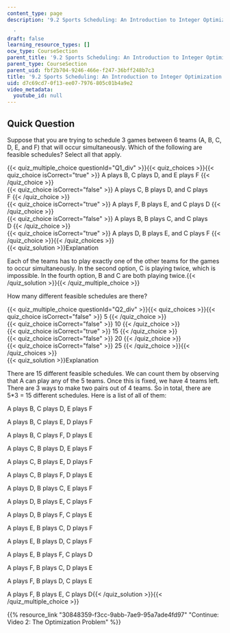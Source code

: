 ```yaml
---
content_type: page
description: '9.2 Sports Scheduling: An Introduction to Integer Optimization

  '
draft: false
learning_resource_types: []
ocw_type: CourseSection
parent_title: '9.2 Sports Scheduling: An Introduction to Integer Optimization '
parent_type: CourseSection
parent_uid: fbf2b704-9246-466e-f247-36bff248b7c3
title: '9.2 Sports Scheduling: An Introduction to Integer Optimization'
uid: d7c69cd7-0f13-ee07-7976-805c01b4a9e2
video_metadata:
  youtube_id: null
---
```

## Quick Question

Suppose that you are trying to schedule 3 games between 6 teams (A, B, C, D, E, and F) that will occur simultaneously. Which of the following are feasible schedules? Select all that apply.

{{< quiz_multiple_choice questionId="Q1_div" >}}{{< quiz_choices >}}{{< quiz_choice isCorrect="true" >}} A plays B, C plays D, and E plays F {{< /quiz_choice >}}   
{{< quiz_choice isCorrect="false" >}} A plays C, B plays D, and C plays F {{< /quiz_choice >}}   
{{< quiz_choice isCorrect="true" >}} A plays F, B plays E, and C plays D {{< /quiz_choice >}}   
{{< quiz_choice isCorrect="false" >}} A plays B, B plays C, and C plays D {{< /quiz_choice >}}   
{{< quiz_choice isCorrect="true" >}} A plays D, B plays E, and C plays F {{< /quiz_choice >}}{{< /quiz_choices >}}   
{{< quiz_solution >}}Explanation

Each of the teams has to play exactly one of the other teams for the games to occur simultaneously. In the second option, C is playing twice, which is impossible. In the fourth option, B and C are both playing twice.{{< /quiz_solution >}}{{< /quiz_multiple_choice >}}

How many different feasible schedules are there?

{{< quiz_multiple_choice questionId="Q2_div" >}}{{< quiz_choices >}}{{< quiz_choice isCorrect="false" >}} 5 {{< /quiz_choice >}}   
{{< quiz_choice isCorrect="false" >}} 10 {{< /quiz_choice >}}   
{{< quiz_choice isCorrect="true" >}} 15 {{< /quiz_choice >}}   
{{< quiz_choice isCorrect="false" >}} 20 {{< /quiz_choice >}}   
{{< quiz_choice isCorrect="false" >}} 25 {{< /quiz_choice >}}{{< /quiz_choices >}}   
{{< quiz_solution >}}Explanation

There are 15 different feasible schedules. We can count them by observing that A can play any of the 5 teams. Once this is fixed, we have 4 teams left. There are 3 ways to make two pairs out of 4 teams. So in total, there are 5\*3 = 15 different schedules. Here is a list of all of them:

A plays B, C plays D, E plays F

A plays B, C plays E, D plays F

A plays B, C plays F, D plays E

A plays C, B plays D, E plays F

A plays C, B plays E, D plays F

A plays C, B plays F, D plays E

A plays D, B plays C, E plays F

A plays D, B plays E, C plays F

A plays D, B plays F, C plays E

A plays E, B plays C, D plays F

A plays E, B plays D, C plays F

A plays E, B plays F, C plays D

A plays F, B plays C, D plays E

A plays F, B plays D, C plays E

A plays F, B plays E, C plays D{{< /quiz_solution >}}{{< /quiz_multiple_choice >}}

{{% resource_link "30848359-f3cc-9abb-7ae9-95a7ade4fd97" "Continue: Video 2: The Optimization Problem" %}}